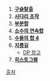 
1. **[구슬탈출](https://www.acmicpc.net/problem/13459)**
2. **[사다리 조작](https://www.acmicpc.net/problem/15684)**
3. **[부분합](https://www.acmicpc.net/problem/1806)**
4. **[소수의 연속합](https://www.acmicpc.net/problem/1644)**
5. **[수들의 합 4](https://www.acmicpc.net/problem/2015)**
6. **[지름길](https://www.acmicpc.net/problem/1446)**
   - [DP 참고](https://rays-space.tistory.com/16)
7. **[히스토그램](https://www.acmicpc.net/problem/1725)**

[출처](https://www.crocus.co.kr/843)